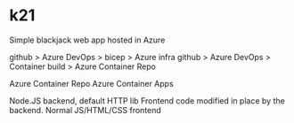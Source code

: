 # k21
Simple blackjack web app hosted in Azure

github > Azure DevOps > bicep > Azure infra
github > Azure DevOps > Container build > Azure Container Repo

Azure Container Repo
Azure Container Apps


Node.JS backend, default HTTP lib
Frontend code modified in place by the backend.
Normal JS/HTML/CSS frontend

